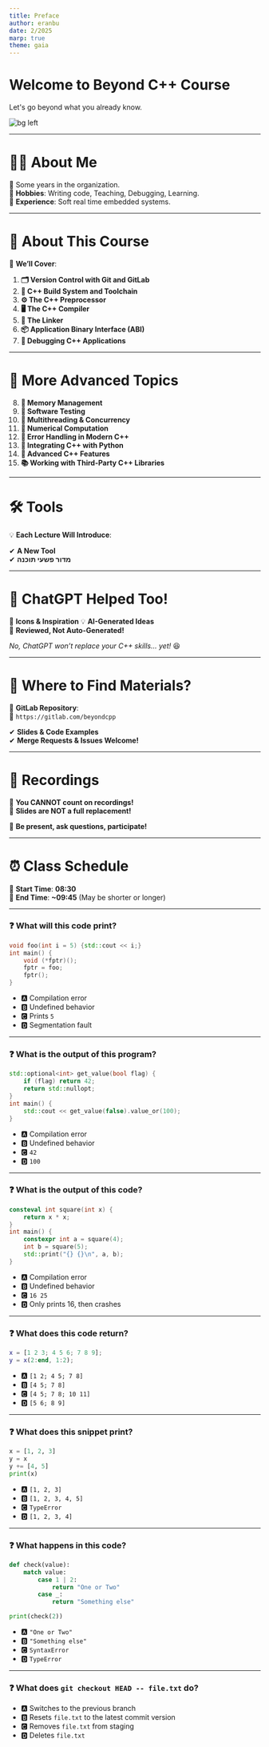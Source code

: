 ```yaml
---
title: Preface
author: eranbu
date: 2/2025
marp: true
theme: gaia
---
```


# **Welcome to Beyond C++ Course**
Let's go beyond what you already know.  

![bg left](images/cpp.webp)


<!---

-->

---


# **👨‍🏫 About Me**  
🔹 Some years in the organization.  
🔹 **Hobbies**: Writing code, Teaching, Debugging, Learning.  
🔹 **Experience**: Soft real time embedded systems.  

---

# **📌 About This Course**  

🔹 **We’ll Cover**:


1. **🗂️ Version Control with Git and GitLab**  
2. **🔧 C++ Build System and Toolchain**  
3. **⚙️ The C++ Preprocessor**  
4. **🖥️ The C++ Compiler**  
5. **🔗 The Linker**  
6. **📦 Application Binary Interface (ABI)**  
7. **🐞 Debugging C++ Applications**  

---

# **📌 More Advanced Topics**  

8. **💾 Memory Management**  
9. **🧪 Software Testing**  
10. **🧵 Multithreading & Concurrency**  
11. **🔢 Numerical Computation**  
12. **🚦 Error Handling in Modern C++**  
13. **🐍 Integrating C++ with Python**  
14. **🦾 Advanced C++ Features**  
15. **📚 Working with Third-Party C++ Libraries**  


---

# **🛠️ Tools**  

💡 **Each Lecture Will Introduce**:

✔ **A New Tool**  
✔ **מדור פשעי תוכנה** 

---

# **🤖 ChatGPT Helped Too!**  

🎨 **Icons & Inspiration**
💡 **AI-Generated Ideas**  
📝 **Reviewed, Not Auto-Generated!**  

*No, ChatGPT won’t replace your C++ skills… yet!* 😆  

---

# **📂 Where to Find Materials?**  

📌 **GitLab Repository**:  
🔗 `https://gitlab.com/beyondcpp`  

✔ **Slides & Code Examples**  
✔ **Merge Requests & Issues Welcome!**  

---

# **📢 Recordings**  

🎥 **You CANNOT count on recordings!**  
📜 **Slides are NOT a full replacement!**  

🧠 **Be present, ask questions, participate!**  

---

# **⏰ Class Schedule**  

📅 **Start Time**: **08:30**  
📅 **End Time**: **~09:45** (May be shorter or longer)  

---


### ❓ What will this code print?
```cpp
void foo(int i = 5) {std::cout << i;}
int main() {
    void (*fptr)();
    fptr = foo;
    fptr();
}
```
- 🅰 Compilation error  
- 🅱 Undefined behavior  
- 🅲 Prints `5`  
- 🅳 Segmentation fault  

<!-- 
#include <iostream>

✅ Correct Answer: 🅰 (Default arguments are bound at compile-time, but `fptr` has no parameter information.) -->

---

### ❓ What is the output of this program?
```cpp
std::optional<int> get_value(bool flag) {
    if (flag) return 42;
    return std::nullopt;
}
int main() {
    std::cout << get_value(false).value_or(100);
}
```
- 🅰 Compilation error  
- 🅱 Undefined behavior  
- 🅲 `42`  
- 🅳 `100`  

<!-- 
#include <iostream>
#include <optional>
✅ Correct Answer: 🅳 (`value_or(100)` provides a fallback when `std::nullopt` is returned.)
 -->

---

### ❓ What is the output of this code?
```cpp
consteval int square(int x) {
    return x * x;
}
int main() {
    constexpr int a = square(4);
    int b = square(5);
    std::print("{} {}\n", a, b);
}
```
- 🅰 Compilation error  
- 🅱 Undefined behavior  
- 🅲 `16 25`  
- 🅳 Only prints 16, then crashes

<!-- ✅ Correct Answer: 🅲  -->

---

### ❓ What does this code return?
```matlab
x = [1 2 3; 4 5 6; 7 8 9];
y = x(2:end, 1:2);
```
- 🅰 `[1 2; 4 5; 7 8]`  
- 🅱 `[4 5; 7 8]`  
- 🅲 `[4 5; 7 8; 10 11]`  
- 🅳 `[5 6; 8 9]`  

<!-- ✅ Correct Answer: 🅱 (Rows `2:end` and columns `1:2` extract `[[4 5]; [7 8]]`.) -->

---

### ❓ What does this snippet print?
```python
x = [1, 2, 3]
y = x
y += [4, 5]
print(x)
```
- 🅰 `[1, 2, 3]`  
- 🅱 `[1, 2, 3, 4, 5]`  
- 🅲 `TypeError`  
- 🅳 `[1, 2, 3, 4]`  

<!-- ✅ Correct Answer: 🅱 (`y +=` modifies `x` **in-place** instead of creating a new list.) -->

---

### ❓ What happens in this code?
```python
def check(value):
    match value:
        case 1 | 2:
            return "One or Two"
        case _:
            return "Something else"

print(check(2))
```
- 🅰 `"One or Two"`  
- 🅱 `"Something else"`  
- 🅲 `SyntaxError`  
- 🅳 `TypeError`  

<!-- ✅ Correct Answer: 🅰 (Pattern matching in Python 3.10+ supports `|` for multiple cases.) -->

---

### ❓ What does `git checkout HEAD -- file.txt` do?
- 🅰 Switches to the previous branch  
- 🅱 Resets `file.txt` to the latest commit version  
- 🅲 Removes `file.txt` from staging  
- 🅳 Deletes `file.txt`  

<!-- ✅ Correct Answer: 🅱 (Restores `file.txt` from the last committed version without affecting staging.) -->
